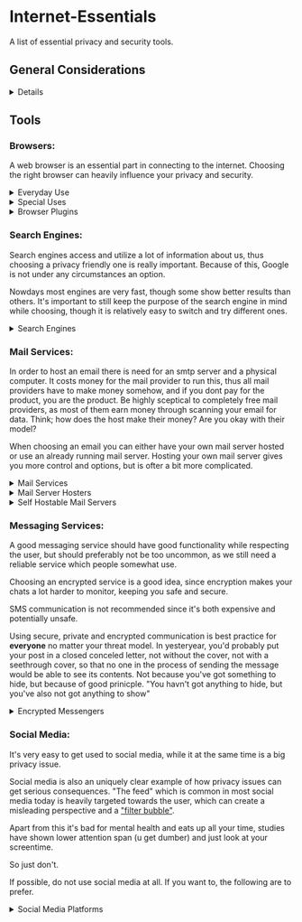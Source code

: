 # Internet-Essentials
A list of essential privacy and security tools.

<summary><h2>General Considerations</h2></summary>
<details>
Make yourself less identifiable on the internet when possible. Being able to distinguish you from other users breaks anonymity.

Avoid giving out personal information, such as your email, phone number, adress or real name to most online services, as it is a strong unique tracker.

Hosting your own services is a good idea. Even though it often takes time and knowledge, you'll probably earn both time and knowledge in the long run. If you manage your own services you're in control of your data.

Simply using local services, such as a local program e.g. to convert files, send mail or write text will get you a long way. This guide covers both such more simple approaches and more technical methods.

Use FoSS, (Free and Open-Source Software) software when possible. This way it's less likely that someone is monetizing from your use of it, while it is often community built and has transparency.

https://www.techlore.tech/goincognito <-- offers a nice course on the topic with a bunch of videos to watch, highly reccomended! 

When it comes to digital privacy, security and anonymity, it's important to take your threat model into consideration. I.e. what you want to accomplish or what privacy/security you want. Everybody (no matter threat model) needs a good baseline, but could you have special interests?
</details>

## Tools
### __Browsers:__
A web browser is an essential part in connecting to the internet. Choosing the right browser can heavily influence your privacy and security.

<details>
<summary>Everyday Use</summary>

<details>

<summary>Gecko (Firefox) flavours</summary>
    
  * [Librewolf](https://librewolf.net/), a custom version of Firefox, focused on privacy, security and freedom.
  * [Fennec](https://f-droid.org/packages/org.mozilla.fennec_fdroid/) (for Android), Firefox without some telementary and proprietary code.
  * [Iceraven](https://github.com/fork-maintainers/iceraven-browser) (for Android), un-mozillafied Firefox with extended customization possibilities.
  * Hardened Firefox, a set of configurations making Firefox (and variants) more secure. This route is the best option since you get pretty much the same privacy stuff as librewolf but you can still get auto-updates (which is crucial for security) whilst you have to manuallt update librewolf (though that can probably be automated with some package manager and some). Doing this will take you some time to set up, but is well worth it.
</details>
<details>
<summary>Chromium flavours</summary>
    
  * [Brave](https://brave.com/), privacy focused browser. Really good for non tech-savvy people, a good reccomend for family and friends.
  * [DuckDuckGo Browser](https://duckduckgo.com/), privacy focused browser.
  * [Bromite](https://www.bromite.org/) (for Android), Chromium with some privacy improvements and built in ad blocker.
  * ([ungoogled-chromium](https://github.com/ungoogled-software/ungoogled-chromium)) FoSS variant of Chromium removing all connection to Google.
</details>
  
</details>
<details>
  <summary>Special Uses</summary>
 
  __Firefox flavours:__
  * [Tor Browser](https://www.torproject.org/), browser utilizing Tor, a free overlay network for anonymous communication.
</details>

<details>
  <summary>Browser Plugins</summary>
  
  * [Privacy Badger](https://privacybadger.org/) (both Firefox and Chromium), browser extension that automatically learns to block invisible trackers.
  * [NoScript](https://noscript.net/) (both Firefox and Chromium), blacklist or whitelist JavaScript for maximum security and protection.
  * [Canvas Blocker](https://addons.mozilla.org/en-US/firefox/addon/canvasblocker/) (Firefox), alters some JS APIs to prevent tracking.
  * [uBlock Origin](https://ublockorigin.com/) (both Firegox and Chromuium), FoSS ad and content blocker
  * [Ghostery](https://www.ghostery.com/) (both Firefox and Chromium), adblocker and cookie pop up blocker
  * 
</details>

### __Search Engines:__
Search engines access and utilize a lot of information about us, thus choosing a privacy friendly one is really important. Because of this, Google is not under any circumstances an option.

Nowdays most engines are very fast, though some show better results than others. It's important to still keep the purpose of the search engine in mind while choosing, though it is relatively easy to switch and try different ones.

<details>
  <summary>Search Engines</summary>
  
  * [DuckDuckGo](https://duckduckgo.com), privacy focused search engine with tons of features and great results.
  * [Ecosia](https://ecosia.org), cliamte focused, plants trees for their income, transparent B certified company.
  * [Startpage](https://www.startpage.com/), privacy focused search engine.
  * [SearXNG](https://searx.be/), privacy focused open source search engine.
  * [Qwant](https://www.qwant.com/), user focused search engine.
  * [Mojeek](https://www.mojeek.com/), growing independent search engine which does not track you.
</details>

### __Mail Services:__
In order to host an email there is need for an smtp server and a physical computer. It costs money for the mail provider to run this, thus all mail providers have to make money somehow, and if you dont pay for the product, you are the product. Be highly sceptical to completely free mail providers, as most of them earn money through scanning your email for data. Think; how does the host make their money? Are you okay with their model?

When choosing an email you can either have your own mail server hosted or use an already running mail server. Hosting your own mail server gives you more control and options, but is ofter a bit more complicated.

<details>
  <summary>Mail Services</summary>
  
  * [Tuta mail](https://tuta.com/), free with paid plan around €3-8 /month
  * [Proton mail](https://proton.me/mail), free with paid plan around €4-14 /month, free plan only gives you 500mb of storage 
</details>

<details>
  <summary>Mail Server Hosters</summary>
  
  * one.com, about €2 /month
</details>

<details>
  <summary>Self Hostable Mail Servers</summary>
  
  Hosting your own mail server can be a bit complicated and requires a computer running 24/7. See the [awesome selfhosted](https://github.com/awesome-selfhosted/awesome-selfhosted?tab=readme-ov-file#communication---email---complete-solutions) list for some options.
</details>

### __Messaging Services:__
A good messaging service should have good functionality while respecting the user, but should preferably not be too uncommon, as we still need a reliable service which people somewhat use.

Choosing an encrypted service is a good idea, since encryption makes your chats a lot harder to monitor, keeping you safe and secure.

SMS communication is not recommended since it's both expensive and potentially unsafe.

Using secure, private and encrypted communication is best practice for __everyone__ no matter your threat model. In yesteryear, you'd probably put your post in a closed conceled letter, not without the cover, not with a seethrough cover, so that no one in the process of sending the message would be able to see its contents. Not because you've got something to hide, but because of good prinicple. "You havn't got anything to hide, but you've also not got anything to show" 

<details>
  <summary>Encrypted Messengers</summary>
  
  * [Signal](https://signal.org/) (multi platform), free, easy to use, strong encryption, feature rich.
  * [Matrix protocol](https://matrix.org/) (multi platform), more advanced, open network secure, decentralised communication.
  * [Telegram](https://telegram.org)(multi platform), created by some russian, good private messages with encryption.
</details>

### __Social Media:__
It's very easy to get used to social media, while it at the same time is a big privacy issue.

Social media is also an uniquely clear example of how privacy issues can get serious consequences. "The feed" which is common in most social media today is heavily targeted towards the user, which can create a misleading perspective and a ["filter bubble"](https://en.wikipedia.org/wiki/Filter_bubble).

Apart from this it's bad for mental health and eats up all your time, studies have shown lower attention span (u get dumber) and just look at your screentime.

So just don't.

If possible, do not use social media at all. If you want to, the following are to prefer.

<details>
  <summary>Social Media Platforms</summary>
  
  * [Bluesky](https://bsky.social/), microblogging with controllable algorithms.
</details>
